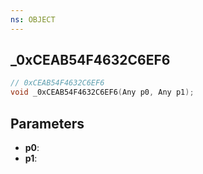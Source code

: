 ```yaml
---
ns: OBJECT
---
```

## _0xCEAB54F4632C6EF6

```c
// 0xCEAB54F4632C6EF6
void _0xCEAB54F4632C6EF6(Any p0, Any p1);
```

## Parameters
* **p0**:
* **p1**:
